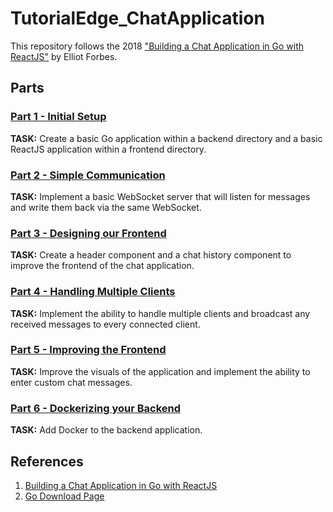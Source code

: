 # TutorialEdge_ChatApplication

This repository follows the 2018 ["Building a Chat Application in Go with ReactJS"][1] by Elliot Forbes.

## Parts

### [Part 1 - Initial Setup](https://tutorialedge.net/projects/chat-system-in-go-and-react/part-1-initial-setup/)

**TASK:** Create a basic Go application within a backend directory and a basic ReactJS application within a frontend directory.

### [Part 2 - Simple Communication](https://tutorialedge.net/projects/chat-system-in-go-and-react/part-2-simple-communication/)

**TASK:** Implement a basic WebSocket server that will listen for messages and write them back via the same WebSocket.

### [Part 3 - Designing our Frontend](https://tutorialedge.net/projects/chat-system-in-go-and-react/part-3-designing-our-frontend/)

**TASK:** Create a header component and a chat history component to improve the frontend of the chat application.

### [Part 4 - Handling Multiple Clients](https://tutorialedge.net/projects/chat-system-in-go-and-react/part-4-handling-multiple-clients/)

**TASK:** Implement the ability to handle multiple clients and broadcast any received messages to every connected client.

### [Part 5 - Improving the Frontend](https://tutorialedge.net/projects/chat-system-in-go-and-react/part-5-improved-frontend/)

**TASK:** Improve the visuals of the application and implement the ability to enter custom chat messages.

### [Part 6 - Dockerizing your Backend](https://tutorialedge.net/projects/chat-system-in-go-and-react/part-6-dockerizing-your-backend/)

**TASK:** Add Docker to the backend application.

## References

1. [Building a Chat Application in Go with ReactJS][1]
2. [Go Download Page](https://go.dev/dl/)

[1]: https://tutorialedge.net/projects/chat-system-in-go-and-react/
